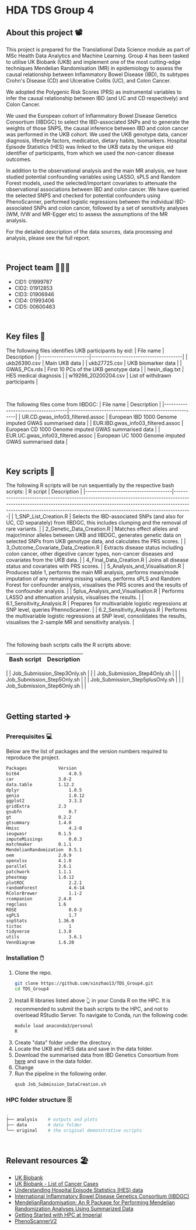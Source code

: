 # HDA TDS Group 4
## About this project 📽️

This project is prepared for the Translational Data Science module as part of MSc Health Data Analytics and Machine Learning. Group 4 has been tasked to utilise UK Biobank (UKB) and implement one of the most cutting-edge techniques Mendelian Randomisation (MR) in epidemiology to assess the causal relationship between Inflammatory Bowel Disease (IBD), its subtypes Crohn's Disease (CD) and Ulcerative Colitis (UC), and Colon Cancer. 

We adopted the Polygenic Risk Scores (PRS) as instrumental variables to infer the causal relationship between IBD (and UC and CD respectively) and Colon Cancer.

We used the European cohort of Inflammatory Bowel Disease Genetics Consortium (IIBDGC) to select the IBD-associated SNPs and to generate the weights of those SNPS, the causal inference between IBD and colon cancer was performed in the UKB cohort. We used the UKB genotype data, cancer diagnosis, lifestyle factors, medication, dietary habits, biomarkers. Hospital Episode Statistics (HES) was linked to the UKB data by the unique eid identifier of participants, from which we used the non-cancer disease outcomes.

In addition to the observational analysis and the main MR analysis, we have studied potential confounding variables using LASSO, sPLS and Random Forest models, used the selected/important covariates to attenuate the observational associations between IBD and colon cancer. We have queried the selected SNPS and checked for potential confounders using PhenoScanner, performed logistic regressions between the individual IBD-associated SNPs and colon cancer, followed by a set of sensitivity analyses (WM, IVW and MR-Egger etc) to assess the assumptions of the MR analysis.

For the detailed description of the data sources, data processing and analysis, please see the full report.

&nbsp;


## Project team 🧑‍🤝‍🧑

* CID1: 01999787
* CID2: 01912853
* CID3: 01906946
* CID4: 01993406
* CID5: 00600463 

&nbsp;


## Key files 📂

The following files identifies UKB participants by eid:
| File name           | Description                           |
|---------------------|---------------------------------------|
| ukb26390.csv        | Main UKB data                         |
| ukb27725.csv        | UKB biomarker data                    |
| GWAS_PCs.rds        | First 10 PCs of the UKB genotype data |
| hesin_diag.txt      | HES medical diagnosis                 |
| w19266_20200204.csv | List of withdrawn participants        |

&nbsp;

The following files come from IIBDGC:
| File name                          | Description                                           |
|------------------------------------|-------------------------------------------------------|
| UR.CD.gwas_info03_filtered.assoc   | European IBD 1000 Genome imputed GWAS summarised data |
| EUR.IBD.gwas_info03_filtered.assoc | European CD 1000 Genome imputed GWAS summarised data  |
| EUR.UC.gwas_info03_filtered.assoc  | European UC 1000 Genome imputed GWAS summarised data  |

&nbsp;


## Key scripts 📜

The following R scripts will be run sequentially by the respective bash scripts:
| R script                            | Description                                                                                                                                                                                                                                     |
|-------------------------------------|-------------------------------------------------------------------------------------------------------------------------------------------------------------------------------------------------------------------------------------------------|
| 1_SNP_List_Creation.R               | Selects the IBD-associated SNPs (and also for UC, CD separately) from IIBDGC, this includes clumping and the removal of rare variants.                                                                                                          |
| 2_Genetic_Data_Creation.R           | Matches effect alleles and major/minor alleles between UKB and IIBDGC, generates genetic data on selected SNPs from UKB genotype data, and calculates the PRS scores.                                                                           |
| 3_Outcome_Covariate_Data_Creation.R | Extracts disease status including colon cancer, other digestive cancer types, non-cancer diseases and covariates from the UKB data.                                                                                                             |
| 4_Final_Data_Creation.R             | Joins all disease status and covariates with PRS scores.                                                                                                                                                                                        |
| 5_Analysis_and_Visualisation.R      | Produces table 1, performs the main MR analysis, performs mean/mode imputation of any remaining missing values, performs sPLS and Random Forest for confounder analysis, visualises the PRS scores and the results of the confounder analysis. |
| 5plus_Analysis_and_Visualisation.R  | Performs LASSO and attenuation analysis, visualises the results.                                                                                                                                                                                |
| 6.1_Sensitivity_Analysis.R          | Prepares for multivariable logistic regressions at SNP level, queries PhennoScanner.                                                                                                                                                            |
| 6.2_Sensitivity_Analysis.R          | Performs the multivariable logistic regressions at SNP level, consolidates the results, visualises the 2-sample MR and sensitivity analysis.                                                                                                    |


&nbsp;

The following bash scripts calls the R scripts above:

| Bash script                     | Description |
|---------------------------------|-------------|
| 
| Job_Submission_Step3Only.sh     |             |
| Job_Submission_Step4Only.sh     |             |
| Job_Submission_Step5Only.sh     |             |
| Job_Submission_Step5plusOnly.sh |             |
| Job_Submission_Step6Only.sh     |             |


&nbsp;

## Getting started ✈️

### Prerequisites 💻

Below are the list of packages and the version numbers required to reproduce the project.

  ```sh
Packages	        Version
bit64	                4.0.5
car	                3.0-2
data.table	        1.12.2
dplyr	                1.0.5
genio	                1.0.12
ggplot2	                3.3.3
gridExtra	        2.3
gsubfn	                0.7
gt	                0.2.2
gtsummary	        1.4.0
Hmisc	                4.2-0
ieugwasr	        0.1.5
imputeMissings	        0.0.3
matchmaker	        0.1.1
MendelianRandomization	0.5.1
oem	                2.0.9
openxlsx	        4.1.0
parallel	        3.6.1
patchwork	        1.1.1
pheatmap	        1.0.12
plotROC	                2.2.1
randomForest	        4.6-14
RColorBrewer	        1.1-2
rcompanion	        2.4.0
regclass	        1.6
ROSE	                0.0-3
sgPLS	                1.7
snpStats	        1.36.0
tictoc	                1
tidyverse	        1.3.0
utils	                3.6.1
VennDiagram	        1.6.20

  ```

### Installation 🖱️

1. Clone the repo.
   ```sh
   git clone https://github.com/xinzhao13/TDS_Group4.git
   cd TDS_Group4
   ```
2. Install R libraries listed above 👆 in your Conda R on the HPC. It is recommended to submit the bash scripts to the HPC, and not to overloead RStudio Server. To navigate to Conda, run the following code:
   ```sh
   module load anaconda3/personal
   R
   ``` 
4. Create "data" folder under the directory.
5. Locate the UKB and HES data and save in the data folder.
6. Download the summarised data from IBD Genetics Consortium from [here](https://www.ibdgenetics.org/downloads.html) and save in the data folder.
7. Change
8. Run the pipeline in the following order.
    ```sh
    qsub Job_Submission_DataCreation.sh
    ````


### HPC folder structure 🗄️
```bash
.
├── analysis    # outputs and plots
├── data        # data folder 
└── original    # the original demonstrative scripts

```

&nbsp;


## Relevant resources 🏖️

* [UK Biobank](https://www.ukbiobank.ac.uk/)
* [UK Biobank - List of Cancer Cases](https://biobank.ndph.ox.ac.uk/showcase/field.cgi?id=40006)
* [Understanding Hospital Episode Statistics (HES) data](https://biobank.ndph.ox.ac.uk/showcase/showcase/docs/HospitalEpisodeStatistics.pdf)
* [International Inflammatory Bowel Disease Genetics Consortium (IIBDGC)](https://www.ibdgenetics.org/)
* [MendelianRandomisation: An R Package for Performing Mendelian Randomization Analyses Using Summarized Data](https://cran.r-project.org/web/packages/MendelianRandomization/vignettes/Vignette_MR.pdf)
* [Getting Started with HPC at Imperial](https://www.imperial.ac.uk/admin-services/ict/self-service/research-support/rcs/support/getting-started/)
* [PhenoScannerV2](http://www.phenoscanner.medschl.cam.ac.uk/)
